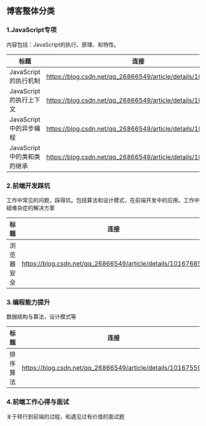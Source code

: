 ## 博客整体分类

### 1.JavaScript专项

内容包括：JavaScript的执行、原理、和特性。

| 标题                       | 连接                                                        |
| -------------------------- | ----------------------------------------------------------- |
| JavaScript的执行机制       | https://blog.csdn.net/qq_26866549/article/details/101675344 |
| JavaScript的执行上下文     | https://blog.csdn.net/qq_26866549/article/details/101675418 |
| JavaScript中的异步编程     | https://blog.csdn.net/qq_26866549/article/details/101675533 |
| JavaScript中的类和类的继承 | https://blog.csdn.net/qq_26866549/article/details/101676061 |

### 2.前端开发踩坑

工作中常见的问题，踩得坑。包括算法和设计模式，在前端开发中的应用。工作中疑难杂症的解决方案

| 标题       | 连接                                                        |
| ---------- | ----------------------------------------------------------- |
| 浏览器安全 | https://blog.csdn.net/qq_26866549/article/details/101676856 |



### 3.编程能力提升

数据结构与算法，设计模式等

| 标题     | 连接                                                        |
| -------- | ----------------------------------------------------------- |
| 排序算法 | https://blog.csdn.net/qq_26866549/article/details/101675599 |



### 4.前端工作心得与面试

关于转行到前端的过程，和遇见过有价值的面试题



